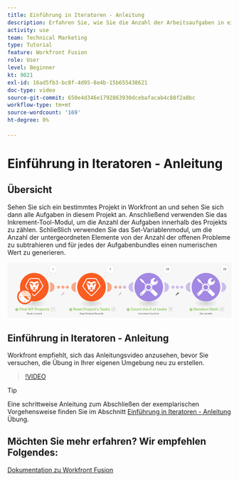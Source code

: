 ```yaml
---
title: Einführung in Iteratoren - Anleitung
description: Erfahren Sie, wie Sie die Anzahl der Arbeitsaufgaben in einem Projekt zählen und dann einen Wert für jedes der Aufgabenbundles berechnen, alles in [!DNL Adobe Workfront Fusion].
activity: use
team: Technical Marketing
type: Tutorial
feature: Workfront Fusion
role: User
level: Beginner
kt: 9021
exl-id: 16ad5fb3-bc8f-4d95-8e4b-15b655438621
doc-type: video
source-git-commit: 650e4d346e1792863930dcebafacab4c88f2a8bc
workflow-type: tm+mt
source-wordcount: '169'
ht-degree: 0%

---
```


# Einführung in Iteratoren - Anleitung

## Übersicht

Sehen Sie sich ein bestimmtes Projekt in Workfront an und sehen Sie sich dann alle Aufgaben in diesem Projekt an. Anschließend verwenden Sie das Inkrement-Tool-Modul, um die Anzahl der Aufgaben innerhalb des Projekts zu zählen. Schließlich verwenden Sie das Set-Variablenmodul, um die Anzahl der untergeordneten Elemente von der Anzahl der offenen Probleme zu subtrahieren und für jedes der Aufgabenbundles einen numerischen Wert zu generieren.

![Ein Bild des Fusion-Szenarios](assets/iteration-and-aggregation-1.png)

## Einführung in Iteratoren - Anleitung

Workfront empfiehlt, sich das Anleitungsvideo anzusehen, bevor Sie versuchen, die Übung in Ihrer eigenen Umgebung neu zu erstellen.

>[!VIDEO](https://video.tv.adobe.com/v/335278/?quality=12&learn=on)

>[!TIP]
>
>Eine schrittweise Anleitung zum Abschließen der exemplarischen Vorgehensweise finden Sie im Abschnitt [Einführung in Iteratoren - Anleitung](https://experienceleague.adobe.com/docs/workfront-learn/tutorials-workfront/fusion/exercises/introduction-to-iterators.html?lang=en) Übung.


## Möchten Sie mehr erfahren? Wir empfehlen Folgendes:

[Dokumentation zu Workfront Fusion](https://experienceleague.adobe.com/docs/workfront/using/adobe-workfront-fusion/workfront-fusion-2.html?lang=en)
